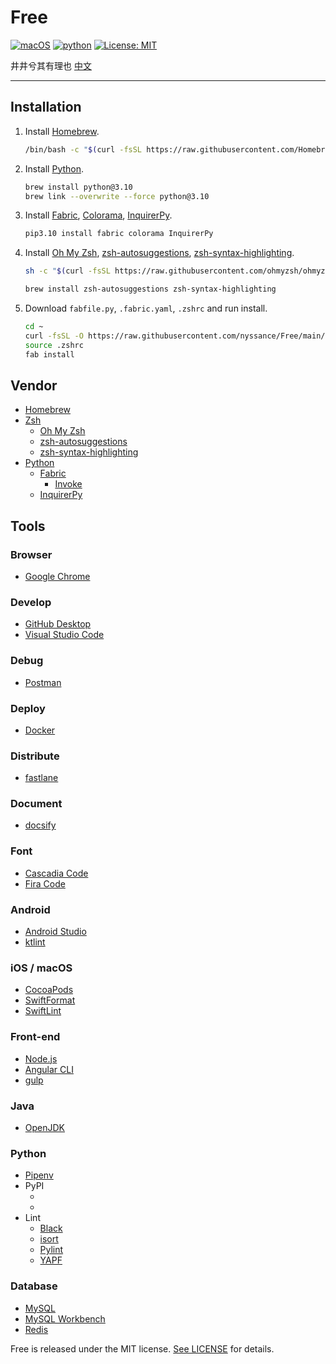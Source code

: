 # Free

[![macOS](https://img.shields.io/badge/macOS-12-blue)](https://www.apple.com/macos/monterey/)
[![python](https://img.shields.io/badge/python-3.10-blue)](https://www.python.org)
[![License: MIT](https://img.shields.io/badge/license-MIT-green)](https://opensource.org/licenses/MIT)

井井兮其有理也 [中文](https://github.com/nyssance/Free/blob/main/README-zh_CN.md)

---

## Installation

1. Install [Homebrew].

    ```sh
    /bin/bash -c "$(curl -fsSL https://raw.githubusercontent.com/Homebrew/install/HEAD/install.sh)"
    ```

2. Install [Python].

    ```sh
    brew install python@3.10
    brew link --overwrite --force python@3.10
    ```

3. Install [Fabric], [Colorama], [InquirerPy].

    ```sh
    pip3.10 install fabric colorama InquirerPy
    ```

4. Install [Oh My Zsh], [zsh-autosuggestions], [zsh-syntax-highlighting].

    ```sh
    sh -c "$(curl -fsSL https://raw.githubusercontent.com/ohmyzsh/ohmyzsh/master/tools/install.sh)"
    ```

    ```sh
    brew install zsh-autosuggestions zsh-syntax-highlighting
    ```

5. Download `fabfile.py`, `.fabric.yaml`, `.zshrc` and run install.

    ```sh
    cd ~
    curl -fsSL -O https://raw.githubusercontent.com/nyssance/Free/main/fabfile.py -o .fabric.yaml https://raw.githubusercontent.com/nyssance/Free/main/fabric.yaml -o .zshrc https://raw.githubusercontent.com/nyssance/Free/main/zshrc
    source .zshrc
    fab install
    ```

## Vendor

- [Homebrew]
- [Zsh](https://www.zsh.org)
  - [Oh My Zsh]
  - [zsh-autosuggestions]
  - [zsh-syntax-highlighting]
- [Python]
  - [Fabric]
    - [Invoke](https://www.pyinvoke.org)
  - [InquirerPy]

## Tools

### Browser

- [Google Chrome](https://www.google.com/chrome/)

### Develop

- [GitHub Desktop](https://desktop.github.com)
- [Visual Studio Code](https://code.visualstudio.com)

### Debug

- [Postman](https://www.postman.com)

### Deploy

- [Docker](https://www.docker.com)

### Distribute

- [fastlane](https://fastlane.tools)

### Document

- [docsify](https://docsify.js.org)

### Font

- [Cascadia Code](https://github.com/microsoft/cascadia-code)
- [Fira Code](https://github.com/tonsky/FiraCode)

### Android

- [Android Studio](https://developer.android.com/studio)
- [ktlint](https://github.com/pinterest/ktlint)

### iOS / macOS

- [CocoaPods](https://cocoapods.org)
- [SwiftFormat](https://github.com/nicklockwood/SwiftFormat)
- [SwiftLint](https://github.com/realm/SwiftLint)

### Front-end

- [Node.js](https://nodejs.org/en/)
- [Angular CLI](https://angular.io/cli)
- [gulp](https://gulpjs.com)

### Java

- [OpenJDK](https://openjdk.java.net)

### Python

- [Pipenv](https://github.com/pypa/pipenv)
- PyPI
  - [build]: https://github.com/pypa/build
  - [twine]: https://github.com/pypa/twine
- Lint
  - [Black](https://github.com/psf/black)
  - [isort](https://pycqa.github.io/isort/)
  - [Pylint](https://www.pylint.org)
  - [YAPF](https://github.com/google/yapf)

### Database

- [MySQL](https://www.mysql.com)
- [MySQL Workbench](https://www.mysql.com/products/workbench/)
- [Redis](https://redis.io)

Free is released under the MIT license. [See LICENSE](https://github.com/nyssance/Free/blob/main/LICENSE) for details.

[HomeBrew]: https://brew.sh
[Oh My Zsh]: https://ohmyz.sh
[zsh-autosuggestions]: https://github.com/zsh-users/zsh-autosuggestions
[zsh-syntax-highlighting]: https://github.com/zsh-users/zsh-syntax-highlighting
[Python]: https://www.python.org
[Fabric]: https://www.fabfile.org
[Colorama]: https://github.com/tartley/colorama
[InquirerPy]: https://github.com/kazhala/InquirerPy
